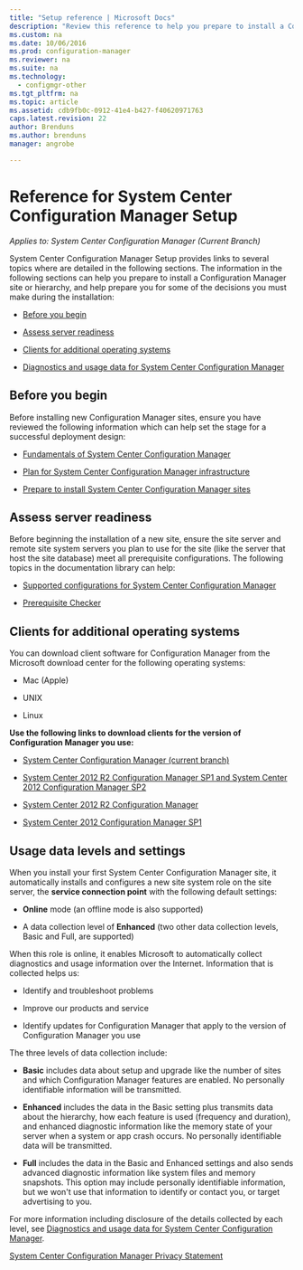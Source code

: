 ```yaml
---
title: "Setup reference | Microsoft Docs"
description: "Review this reference to help you prepare to install a Configuration Manager site or hierarchy."
ms.custom: na
ms.date: 10/06/2016
ms.prod: configuration-manager
ms.reviewer: na
ms.suite: na
ms.technology:
  - configmgr-other
ms.tgt_pltfrm: na
ms.topic: article
ms.assetid: cdb9fb0c-0912-41e4-b427-f40620971763
caps.latest.revision: 22
author: Brendunsms.author: brendunsmanager: angrobe

---
```

# Reference for System Center Configuration Manager Setup*Applies to: System Center Configuration Manager (Current Branch)*
System Center Configuration Manager Setup provides links to several topics where are detailed in the following sections. The information in the following sections can help you prepare  to install a Configuration Manager site or hierarchy, and help prepare you for some of the decisions you must make during the installation:  

-   [Before you begin](#bkmk_start)  

-   [Assess server readiness](#bkmk_assess)  

-   [Clients for additional operating systems](#bkmk_Addclients)  

-   [Diagnostics and usage data for System Center Configuration Manager](../../../../core/plan-design/diagnostics/diagnostics-and-usage-data.md)  

##  <a name="bkmk_start"></a> Before you begin  
 Before installing new Configuration Manager sites, ensure you have reviewed the following information which can help set the stage for a successful deployment design:  

-   [Fundamentals of System Center Configuration Manager](../../../../core/understand/fundamentals.md)  

-   [Plan for System Center Configuration Manager infrastructure](../../../plan-design/network/configure-firewalls-ports-domains.md)  

-   [Prepare to install System Center Configuration Manager sites](prepare-to-install-sites.md)  

##  <a name="bkmk_assess"></a> Assess server readiness  
 Before beginning the installation of a new site, ensure the site server and remote site system servers you plan to use for the site (like the server that host the site database) meet all  prerequisite configurations. The following topics in the documentation library can help:  

-   [Supported configurations for System Center Configuration Manager](../../../../core/plan-design/configs/supported-configurations.md)  

-   [Prerequisite Checker](https://technet.microsoft.com/library/mt590813.aspx#bkmk_PreqChk)  

##  <a name="bkmk_Addclients"></a> Clients for additional operating systems  
 You can download client software for Configuration Manager from the Microsoft download center for the following operating systems:  

-   Mac   (Apple)  

-   UNIX  

-   Linux  

**Use the following links to download clients for the version of Configuration Manager you use:**  

-   [System Center Configuration Manager (current branch)](http://www.microsoft.com/download/details.aspx?id=47719)  

-   [System Center 2012 R2 Configuration Manager SP1 and System Center 2012 Configuration Manager SP2](http://go.microsoft.com/fwlink/?LinkID=626550)  

-   [System Center 2012 R2 Configuration Manager](http://go.microsoft.com/fwlink/?LinkID=316448)  

-   [System Center 2012 Configuration Manager SP1](http://www.microsoft.com/en-pk/download/details.aspx?id=36212)  

##  <a name="bkmk_usage"></a> Usage data levels and settings  
When you install your first System Center Configuration Manager site, it automatically installs and configures a new site system role on the site server, the **service connection point** with the following default settings:  

-   **Online** mode   (an offline mode is also supported)  

-   A data collection level of **Enhanced** (two other data collection levels, Basic and Full, are supported)  

When this role is online, it enables Microsoft to automatically collect diagnostics and usage information over the Internet. Information that is collected helps us:  

-   Identify and troubleshoot problems  

-   Improve our products and service  

-   Identify updates for Configuration Manager that apply to the version of Configuration Manager you use  

The three levels of data collection include:  

-   **Basic** includes data about setup and upgrade like the number of sites and which Configuration Manager features are enabled. No personally identifiable information will be transmitted.  

-   **Enhanced** includes the data in the Basic setting plus transmits data about the hierarchy, how each feature is used (frequency and duration), and enhanced diagnostic information like the memory state of your server when a system or app crash occurs. No personally identifiable data will be transmitted.  

-   **Full** includes the data in the Basic and Enhanced settings and also sends advanced diagnostic information like system files and memory snapshots. This option may include personally identifiable information, but we won't use that information to identify or contact you, or target advertising to you.  

For more information including disclosure of the details collected by each level, see [Diagnostics and usage data for System Center Configuration Manager](../../../../core/plan-design/diagnostics/diagnostics-and-usage-data.md).  

[System Center Configuration Manager Privacy Statement](http://go.microsoft.com/fwlink/?LinkID=626527)

